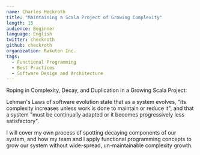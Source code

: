 ```yaml
---
name: Charles Heckroth
title: "Maintaining a Scala Project of Growing Complexity"
length: 15
audience: Beginner
language: English
twitter: checkroth
github: checkroth
organization: Rakuten Inc.
tags:
  - Functional Programming
  - Best Practices
  - Software Design and Architecture
---
```

Roping in Complexity, Decay, and Duplication in a Growing Scala Project:

Lehman's Laws of software evolution state that as a system evolves, "its complexity increases unless work is done to maintain or reduce it", and that a system "must be continually adapted or it becomes progressively less satisfactory".

I will cover my own process of spotting decaying components of our system, and how my team and I apply functional programming concepts to grow our system without wide-spread, un-maintainable complexity growth.